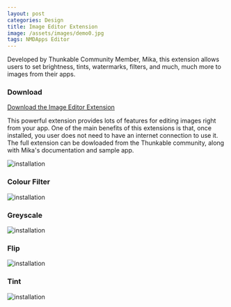 ```yaml
---
layout: post
categories: Design
title: Image Editor Extension
image: /assets/images/demo0.jpg
tags: NMDApps Editor
---
```


Developed by Thunkable Community Member, Mika, this extension allows users to set brightness, tints, watermarks, filters, and much, much more to images from their apps.


<!-- more -->

### Download

[Download the Image Editor Extension](https://nmd-apps.jimdo.com/extensions/nmd-extensions/#6)

This powerful extension provides lots of features for editing images right from your app. One of the main benefits of this extensions is that, once installed, you user does not need to have an internet connection to use it. The full extension can be dowloaded from the Thunkable community, along with Mika's documentation and sample app.

![installation](http://domhnallohanlon.com/thunkable_extensions/assets/post_assets/image_editor_extension/install_iee.gif)

### Colour Filter
![installation](http://domhnallohanlon.com/thunkable_extensions/assets/post_assets/image_editor_extension/ie_filter.png)

### Greyscale
![installation](http://domhnallohanlon.com/thunkable_extensions/assets/post_assets/image_editor_extension/ie_greyscale.png)

### Flip
![installation](http://domhnallohanlon.com/thunkable_extensions/assets/post_assets/image_editor_extension/ie_flip.png)

### Tint
![installation](http://domhnallohanlon.com/thunkable_extensions/assets/post_assets/image_editor_extension/ie_tint.png)
